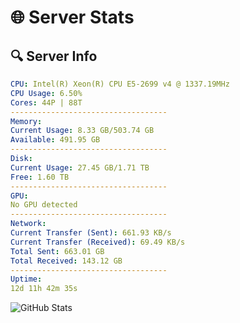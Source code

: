 # 🌐 Server Stats
## 🔍 Server Info
```yaml
CPU: Intel(R) Xeon(R) CPU E5-2699 v4 @ 1337.19MHz
CPU Usage: 6.50%
Cores: 44P | 88T
-----------------------------------
Memory:
Current Usage: 8.33 GB/503.74 GB
Available: 491.95 GB
-----------------------------------
Disk:
Current Usage: 27.45 GB/1.71 TB
Free: 1.60 TB
-----------------------------------
GPU:
No GPU detected
-----------------------------------
Network:
Current Transfer (Sent): 661.93 KB/s
Current Transfer (Received): 69.49 KB/s
Total Sent: 663.01 GB
Total Received: 143.12 GB
-----------------------------------
Uptime:
12d 11h 42m 35s
```
![GitHub Stats](https://img.shields.io/badge/Updated-2025-05-02_04:51:23-blue)
